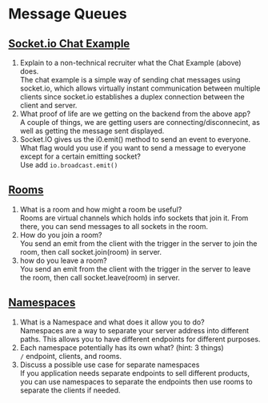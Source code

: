 # Message Queues

## [Socket.io Chat Example](https://socket.io/get-started/chat/)

1. Explain to a non-technical recruiter what the Chat Example (above) does.\
The chat example is a simple way of sending chat messages using socket.io, which allows virtually instant communication between multiple clients since socket.io establishes a duplex connection between the client and server.
2. What proof of life are we getting on the backend from the above app?\
A couple of things, we are getting users are connecting/disconnecint, as well as getting the message sent displayed.
3. Socket.IO gives us the i0.emit() method to send an event to everyone. What flag would you use if you want to send a message to everyone except for a certain emitting socket?\
Use add `io.broadcast.emit()`

## [Rooms](https://socket.io/docs/v4/rooms)

1. What is a room and how might a room be useful?\
Rooms are virtual channels which holds info sockets that join it. From there, you can send messages to all sockets in the room.
2. How do you join a room?\
You send an emit from the client with the trigger in the server to join the room, then call socket.join(room) in server.
3. how do you leave a room?\
You send an emit from the client with the trigger in the server to leave the room, then call socket.leave(room) in server.

## [Namespaces](https://socket.io/docs/v4/namespaces/)

1. What is a Namespace and what does it allow you to do?\
Namespaces are a way to separate your server address into different paths. This allows you to have different endpoints for different purposes.
2. Each namespace potentially has its own what? (hint: 3 things)\
 `/` endpoint, clients, and rooms.
3. Discuss a possible use case for separate namespaces\
If you application needs separate endpoints to sell different products, you can use namespaces to separate the endpoints then use rooms to separate the clients if needed.
